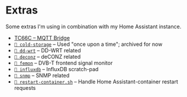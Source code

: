 # Extras

Some extras I'm using in combination with my Home Assistant instance.

- [TC66C – MQTT Bridge](https://github.com/thijsputman/tc66c-mqtt)
- [`📁 cold-storage`](./cold-storage/README.md) – Used "once upon a time";
  archived for now
- [`📁 dd-wrt`](./dd-wrt/README.md) – DD-WRT related
- [`📁 deconz`](./deconz/README.md) – deCONZ related
- [`📁 femon`](./femon/README.md) – DVB-T frontend signal monitor
- [`📁 influxdb`](./influxdb/README.md) – InfluxDB scratch-pad
- [`📁 snmp`](./snmp/README.md) – SNMP related
- [`📄 restart-container.sh`](./restart-container.sh) – Handle Home
  Assistant-container restart requests
